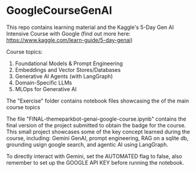 # GoogleCourseGenAI

This repo contains learning material and the Kaggle's 5-Day Gen AI Intensive Course with Google (find out more here: https://www.kaggle.com/learn-guide/5-day-genai)

Course topics:
1. Foundational Models & Prompt Engineering
2. Embeddings and Vector Stores/Databases
3. Generative AI Agents (with LangGraph)
4. Domain-Specific LLMs
5. MLOps for Generative AI

The "Exercise" folder contains notebook files showcasing the of the main course topics

The file "FINAL-themeparkbot-genai-google-course.ipynb" contains the final version of the project submitted to obtain the badge for the course. 
This small project showcases some of the key concept learned during the course, including: Gemini GenAI, prompt engineering, RAG on a sqlite db, grounding usign google search, and agentic AI using LangGraph.

To directly interact with Gemini, set the AUTOMATED flag to false, also remember to set up the GOOGLE API KEY before running the notebook.
